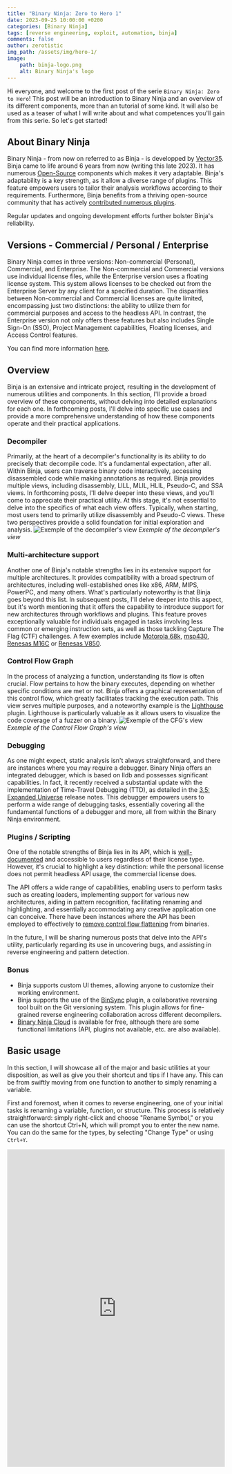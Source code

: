 ```yaml
---
title: "Binary Ninja: Zero to Hero 1"
date: 2023-09-25 10:00:00 +0200
categories: [Binary Ninja]
tags: [reverse engineering, exploit, automation, binja]
comments: false
author: zerotistic
img_path: /assets/img/hero-1/
image:
    path: binja-logo.png
    alt: Binary Ninja's logo
---
```


Hi everyone, and welcome to the first post of the serie `Binary Ninja: Zero to Hero`! This post will be an introduction to Binary Ninja and an overview of its different components, more than an tutorial of some kind. It will also be used as a teaser of what I will write about and what competences you'll gain from this serie. So let's get started!

## About Binary Ninja
Binary Ninja - from now on referred to as Binja -  is developped by [Vector35](https://vector35.com/). Binja came to life around 6 years from now (writing this late 2023). It has numerous [Open-Source](https://github.com/Vector35/) components which makes it very adaptable. Binja's adaptability is a key strength, as it allow a diverse range of plugins. This feature empowers users to tailor their analysis workflows according to their requirements. Furthermore, Binja benefits from a thriving open-source community that has actively [contributed numerous plugins](https://github.com/Vector35/community-plugins/).

Regular updates and ongoing development efforts further bolster Binja's reliability. 

## Versions - Commercial / Personal / Enterprise
Binary Ninja comes in three versions: Non-commercial (Personal), Commercial, and Enterprise. The Non-commercial and Commercial versions use individual license files, while the Enterprise version uses a floating license system. This system allows licenses to be checked out from the Enterprise Server by any client for a specified duration.
The disparities between Non-commercial and Commercial licenses are quite limited, encompassing just two distinctions: the ability to utilize them for commercial purposes and access to the headless API.
In contrast, the Enterprise version not only offers these features but also includes Single Sign-On (SSO), Project Management capabilities, Floating licenses, and Access Control features.

You can find more information [here](https://binary.ninja/purchase/).

## Overview
Binja is an extensive and intricate project, resulting in the development of numerous utilities and components. In this section, I'll provide a broad overview of these components, without delving into detailed explanations for each one. In forthcoming posts, I'll delve into specific use cases and provide a more comprehensive understanding of how these components operate and their practical applications.

### Decompiler
Primarily, at the heart of a decompiler's functionality is its ability to do precisely that: decompile code. It's a fundamental expectation, after all. Within Binja, users can traverse binary code interactively, accessing disassembled code while making annotations as required. Binja provides multiple views, including disassembly, LILL, MLIL, HLIL, Pseudo-C, and SSA views. In forthcoming posts, I'll delve deeper into these views, and you'll come to appreciate their practical utility. At this stage, it's not essential to delve into the specifics of what each view offers. Typically, when starting, most users tend to primarily utilize disassembly and Pseudo-C views. These two perspectives provide a solid foundation for initial exploration and analysis.
![Exemple of the decompiler's view](decomp.png)
_Exemple of the decompiler's view_

### Multi-architecture support
Another one of Binja's notable strengths lies in its extensive support for multiple architectures. It provides compatibility with a broad spectrum of architectures, including well-established ones like x86, ARM, MIPS, PowerPC, and many others. What's particularly noteworthy is that Binja goes beyond this list. In subsequent posts, I'll delve deeper into this aspect, but it's worth mentioning that it offers the capability to introduce support for new architectures through workflows and plugins. This feature proves exceptionally valuable for individuals engaged in tasks involving less common or emerging instruction sets, as well as those tackling Capture The Flag (CTF) challenges. A few exemples include [Motorola 68k](https://github.com/galenbwill/binaryninja-m68k), [msp430](https://github.com/joshwatson/binaryninja-msp430), [Renesas M16C](https://github.com/whitequark/binja-m16c) or [Renesas V850](https://github.com/tizmd/binja-v850).

### Control Flow Graph
In the process of analyzing a function, understanding its flow is often crucial. Flow pertains to how the binary executes, depending on whether specific conditions are met or not. Binja offers a graphical representation of this control flow, which greatly facilitates tracking the execution path. This view serves multiple purposes, and a noteworthy example is the [Lighthouse](https://github.com/gaasedelen/lighthouse) plugin. Lighthouse is particularly valuable as it allows users to visualize the code coverage of a fuzzer on a binary.
![Exemple of the CFG's view](graph.png)
_Exemple of the Control Flow Graph's view_

### Debugging
As one might expect, static analysis isn't always straightforward, and there are instances where you may require a debugger. Binary Ninja offers an integrated debugger, which is based on lldb and possesses significant capabilities. In fact, it recently received a substantial update with the implementation of Time-Travel Debugging (TTD), as detailed in the [3.5: Expanded Universe](https://binary.ninja/2023/09/15/3.5-expanded-universe.html#ttd-debugging) release notes. This debugger empowers users to perform a wide range of debugging tasks, essentially covering all the fundamental functions of a debugger and more, all from within the Binary Ninja environment.

### Plugins / Scripting
One of the notable strengths of Binja lies in its API, which is [well-documented](https://api.binary.ninja/) and accessible to users regardless of their license type. However, it's crucial to highlight a key distinction: while the personal license does not permit headless API usage, the commercial license does.

The API offers a wide range of capabilities, enabling users to perform tasks such as creating loaders, implementing support for various new architectures, aiding in pattern recognition, facilitating renaming and highlighting, and essentially accommodating any creative application one can conceive. There have been instances where the API has been employed to effectively to [remove control flow flattening](https://www.lodsb.com/removing-control-flow-flattening-with-binary-ninja) from binaries. 

In the future, I will be sharing numerous posts that delve into the API's utility, particularly regarding its use in uncovering bugs, and assisting in reverse engineering and pattern detection.

### Bonus
- Binja supports custom UI themes, allowing anyone to customize their working environment. 
- Binja supports the use of the [BinSync](https://github.com/binsync/binsync) plugin, a collaborative reversing tool built on the Git versioning system. This plugin allows for fine-grained reverse engineering collaboration across different decompilers.
- [Binary Ninja Cloud](https://cloud.binary.ninja/) is available for free, although there are some functional limitations (API, plugins not available, etc. are also available).

## Basic usage
In this section, I will showcase all of the major and basic utilities at your disposition, as well as give you their shortcut and tips if I have any. This can be from swiftly moving from one function to another to simply renaming a variable.

First and foremost, when it comes to reverse engineering, one of your initial tasks is renaming a variable, function, or structure. This process is relatively straightforward: simply right-click and choose "Rename Symbol," or you can use the shortcut Ctrl+N, which will prompt you to enter the new name. You can do the same for the types, by selecting "Change Type" or using `Ctrl+Y`. 

<iframe frameborder="0" class="juxtapose" width="100%" height="736" src="https://cdn.knightlab.com/libs/juxtapose/latest/embed/index.html?uid=6906d860-5b93-11ee-b5be-6595d9b17862"></iframe>

